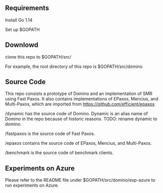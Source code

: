 ## Requirements

Install Go 1.14

Set up $GOPATH

## Downlowd

clone this repo to $GOPATH/src/

For example, the root directory of this repo is $GOPATH/src/domino

## Source Code
This repo consists a prototype of Domino and an implementation of SMR using Fast Paxos. It also contains implementations of EPaxos, Mencius, and Multi-Paxos, which are imported from https://github.com/efficient/epaxos

/dynamic has the source code of Domino. Dynamic is an alias name of Domino in the repo because of historic reasons. TODO: rename dynamic to domino.

/fastpaxos is the source code of Fast Paxos.

/epaxos contains the source code of EPaxos, Mencius, and Multi-Paxos.

/benchmark is the source code of benchmark clients.

## Experiments on Azure

Please refer to the README file under $GOPATH/src/domino/exp-azure to run experiments on Azure.

